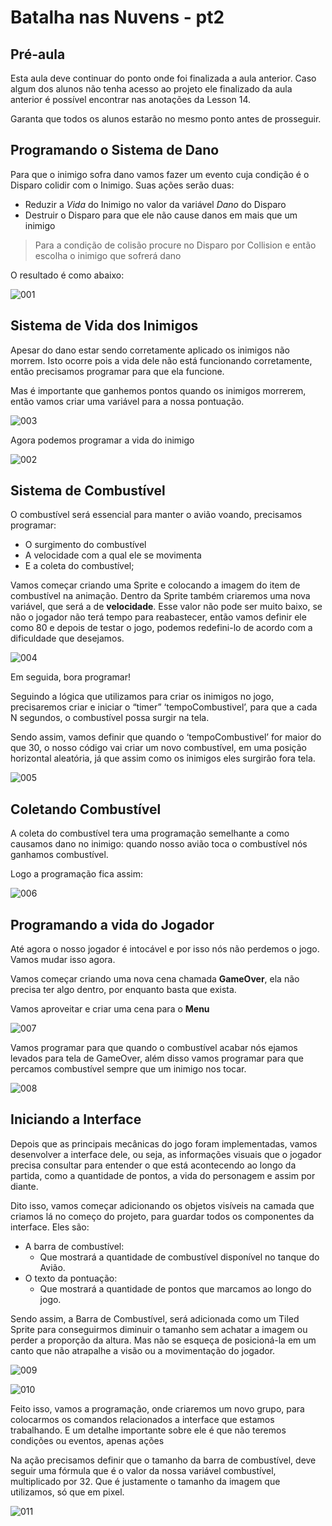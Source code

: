 # Batalha nas Nuvens - pt2

## Pré-aula
Esta aula deve continuar do ponto onde foi finalizada a aula anterior. Caso algum dos alunos não tenha acesso ao projeto ele finalizado da aula anterior é possível encontrar nas anotações da Lesson 14.

Garanta que todos os alunos estarão no mesmo ponto antes de prosseguir.

## Programando o Sistema de Dano
Para que o inimigo sofra dano vamos fazer um evento cuja condição é o Disparo colidir com o Inimigo. Suas ações serão duas:
- Reduzir a *Vida* do Inimigo no valor da variável *Dano* do Disparo
- Destruir o Disparo para que ele não cause danos em mais que um inimigo

> Para a condição de colisão procure no Disparo por Collision e então escolha o inimigo que sofrerá dano

O resultado é como abaixo:

![001](Screenshots/001.png)

## Sistema de Vida dos Inimigos

Apesar do dano estar sendo corretamente aplicado os inimigos não morrem. Isto ocorre pois a vida dele não está funcionando corretamente, então precisamos programar para que ela funcione.

Mas é importante que ganhemos pontos quando os inimigos morrerem, então vamos criar uma variável para a nossa pontuação.

![003](Screenshots/003.png)

Agora podemos programar a vida do inimigo

![002](Screenshots/002.png)

## Sistema de Combustível

O combustível será essencial para manter o avião voando, precisamos programar:

- O surgimento do combustível
- A velocidade com a qual ele se movimenta
- E a coleta do combustível;

Vamos começar criando uma Sprite e colocando a imagem do item de combustível na animação. Dentro da Sprite também criaremos uma nova variável, que será a de **velocidade**. Esse valor não pode ser muito baixo, se não o jogador não terá tempo para reabastecer, então vamos definir ele como 80 e depois de testar o jogo, podemos redefini-lo de acordo com a dificuldade que desejamos.

![004](Screenshots/004.png)

Em seguida, bora programar!

Seguindo a lógica que utilizamos para criar os inimigos no jogo, precisaremos criar e iniciar o “timer” ‘tempoCombustivel’, para que a cada N segundos, o combustível possa surgir na tela.

Sendo assim, vamos definir que quando o ‘tempoCombustivel’ for maior do que 30, o nosso código vai criar um novo combustível, em uma posição horizontal aleatória, já que assim como os inimigos eles surgirão fora tela.

![005](Screenshots/005.png)

## Coletando Combustível
A coleta do combustível tera uma programação semelhante a como causamos dano no inimigo: quando nosso avião toca o combustível nós ganhamos combustível.

Logo a programação fica assim:

![006](Screenshots/006.png)

## Programando a vida do Jogador
Até agora o nosso jogador é intocável e por isso nós não perdemos o jogo. Vamos mudar isso agora.

Vamos começar criando uma nova cena chamada **GameOver**, ela não precisa ter algo dentro, por enquanto basta que exista.

Vamos aproveitar e criar uma cena para o **Menu**

![007](Screenshots/007.png)

Vamos programar para que quando o combustível acabar nós ejamos levados para tela de GameOver, além disso vamos programar para que percamos combustível sempre que um inimigo nos tocar.

![008](Screenshots/008.png)

## Iniciando a Interface
Depois que as principais mecânicas do jogo foram implementadas, vamos desenvolver a interface dele, ou seja, as informações visuais que o jogador precisa consultar para entender o que está acontecendo ao longo da partida, como a quantidade de pontos, a vida do personagem e assim por diante.

Dito isso, vamos começar adicionando os objetos visíveis na camada que criamos lá no começo do projeto, para guardar todos os componentes da interface. Eles são:

- A barra de combustível:
  - Que mostrará a quantidade de combustível disponível no tanque do Avião.
- O texto da pontuação:
  - Que mostrará a quantidade de pontos que marcamos ao longo do jogo.

Sendo assim, a Barra de Combustível, será adicionada como um Tiled Sprite para conseguirmos diminuir o tamanho sem achatar a imagem ou perder a proporção da altura. Mas não se esqueça de posicioná-la em um canto que não atrapalhe a visão ou a movimentação do jogador.

![009](Screenshots/009.png)

![010](Screenshots/010.png)

Feito isso, vamos a programação, onde criaremos um novo grupo, para colocarmos os comandos relacionados a interface que estamos trabalhando. E um detalhe importante sobre ele é que não teremos condições ou eventos, apenas ações

Na ação precisamos definir que o tamanho da barra de combustível, deve seguir uma fórmula que é o valor da nossa variável combustível, multiplicado por 32. Que é justamente o tamanho da imagem que utilizamos, só que em pixel.

![011](Screenshots/011.png)